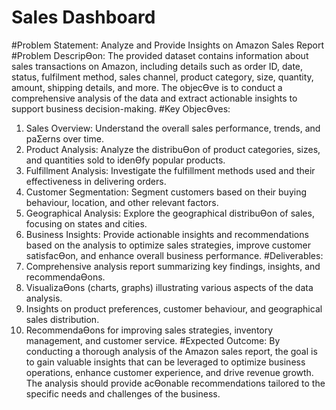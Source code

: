 
# Sales Dashboard 
#Problem Statement:
Analyze and Provide Insights on Amazon Sales Report
#Problem DescripƟon:
The provided dataset contains information about sales transactions on Amazon, including details such as order
ID, date, status, fulfilment method, sales channel, product category, size, quantity, amount, shipping details,
and more. The objecƟve is to conduct a comprehensive analysis of the data and extract actionable insights to
support business decision-making.
#Key ObjecƟves:
1. Sales Overview: Understand the overall sales performance, trends, and paƩerns over time.
2. Product Analysis: Analyze the distribuƟon of product categories, sizes, and quantities sold to idenƟfy popular
products.
3. Fulfillment Analysis: Investigate the fulfillment methods used and their effectiveness in delivering orders.
4. Customer Segmentation: Segment customers based on their buying behaviour, location, and other relevant
factors.
5. Geographical Analysis: Explore the geographical distribuƟon of sales, focusing on states and cities.
6. Business Insights: Provide actionable insights and recommendations based on the analysis to optimize sales
strategies, improve customer satisfacƟon, and enhance overall business performance.
#Deliverables:
1. Comprehensive analysis report summarizing key findings, insights, and recommendaƟons.
2. VisualizaƟons (charts, graphs) illustrating various aspects of the data analysis.
3. Insights on product preferences, customer behaviour, and geographical sales distribution.
4. RecommendaƟons for improving sales strategies, inventory management, and customer service.
#Expected Outcome:
By conducting a thorough analysis of the Amazon sales report, the goal is to gain valuable insights that can be
leveraged to optimize business operations, enhance customer experience, and drive revenue growth. The
analysis should provide acƟonable recommendations tailored to the specific needs and challenges of the
business.

